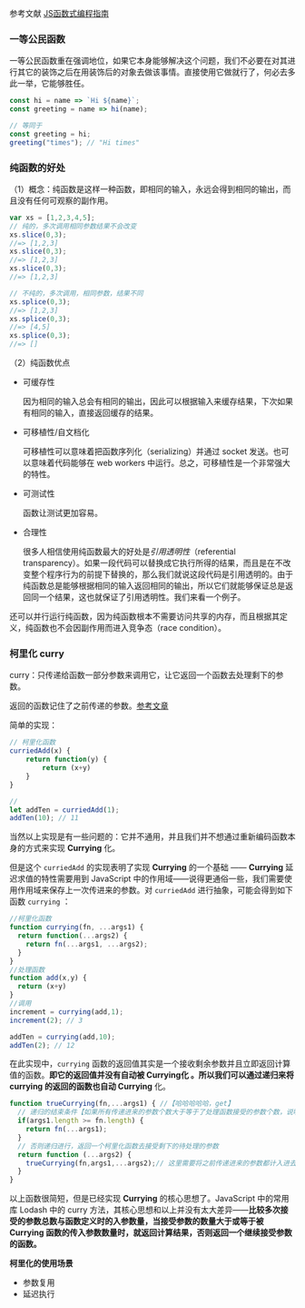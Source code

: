 参考文献 [JS函数式编程指南](https://llh911001.gitbooks.io/mostly-adequate-guide-chinese/content/)

### 一等公民函数

一等公民函数重在强调地位，如果它本身能够解决这个问题，我们不必要在对其进行其它的装饰之后在用装饰后的对象去做该事情。直接使用它做就行了，何必去多此一举，它能够胜任。

```javascript
const hi = name => `Hi ${name}`;
const greeting = name => hi(name);

// 等同于
const greeting = hi;
greeting("times"); // "Hi times"
```

### 纯函数的好处

（1）概念：纯函数是这样一种函数，即相同的输入，永远会得到相同的输出，而且没有任何可观察的副作用。

```js
var xs = [1,2,3,4,5];
// 纯的，多次调用相同参数结果不会改变
xs.slice(0,3);
//=> [1,2,3]
xs.slice(0,3);
//=> [1,2,3]
xs.slice(0,3);
//=> [1,2,3]

// 不纯的，多次调用，相同参数，结果不同
xs.splice(0,3);
//=> [1,2,3]
xs.splice(0,3);
//=> [4,5]
xs.splice(0,3);
//=> []
```

（2）纯函数优点

- 可缓存性

  因为相同的输入总会有相同的输出，因此可以根据输入来缓存结果，下次如果有相同的输入，直接返回缓存的结果。

- 可移植性/自文档化

  可移植性可以意味着把函数序列化（serializing）并通过 socket 发送。也可以意味着代码能够在 web workers 中运行。总之，可移植性是一个非常强大的特性。

- 可测试性

  函数让测试更加容易。

- 合理性

  很多人相信使用纯函数最大的好处是*引用透明性*（referential transparency）。如果一段代码可以替换成它执行所得的结果，而且是在不改变整个程序行为的前提下替换的，那么我们就说这段代码是引用透明的。由于纯函数总是能够根据相同的输入返回相同的输出，所以它们就能够保证总是返回同一个结果，这也就保证了引用透明性。我们来看一个例子。

还可以并行运行纯函数，因为纯函数根本不需要访问共享的内存，而且根据其定义，纯函数也不会因副作用而进入竞争态（race condition）。

### 柯里化 curry

curry：只传递给函数一部分参数来调用它，让它返回一个函数去处理剩下的参数。

返回的函数记住了之前传递的参数。[参考文章](https://juejin.im/post/5af13664f265da0ba266efcf)

简单的实现：

```js
// 柯里化函数
curriedAdd(x) {
	return function(y) {
		return (x+y)
	}
}

// 
let addTen = curriedAdd(1);
addTen(10); // 11
```

当然以上实现是有一些问题的：它并不通用，并且我们并不想通过重新编码函数本身的方式来实现 **Currying** 化。

但是这个 `curriedAdd` 的实现表明了实现 **Currying** 的一个基础 —— **Currying** 延迟求值的特性需要用到 JavaScript 中的作用域——说得更通俗一些，我们需要使用作用域来保存上一次传进来的参数。对 `curriedAdd` 进行抽象，可能会得到如下函数 `currying` ：

```js
//柯里化函数
function currying(fn, ...args1) {
  return function(...args2) {
    return fn(...args1, ...args2);
  }
}
//处理函数
function add(x,y) {
  return (x+y)
}
//调用
increment = currying(add,1);
increment(2); // 3

addTen = currying(add,10);
addTen(2); // 12
```

在此实现中，`currying` 函数的返回值其实是一个接收剩余参数并且立即返回计算值的函数。**即它的返回值并没有自动被 Currying化 。所以我们可以通过递归来将 currying 的返回的函数也自动 Currying** 化。

```js
function trueCurrying(fn,...args1) { //【哈哈哈哈哈，get】
  // 递归的结束条件【如果所有传递进来的参数个数大于等于了处理函数接受的参数个数，说明应该执行计算了，不用在返回一个柯里化的函数去接受参数】
  if(args1.length >= fn.length) {
    return fn(...args1);
  } 
  // 否则递归进行，返回一个柯里化函数去接受剩下的待处理的参数
  return function (...args2) {
    trueCurrying(fn,args1,...args2);// 这里需要将之前传递进来的参数都计入进去，这样后面结束条件也就是 args1.length才会准确计算，也才能准确的结束递归。
  }
}
```

以上函数很简短，但是已经实现 **Currying** 的核心思想了。JavaScript 中的常用库 Lodash 中的 curry 方法，其核心思想和以上并没有太大差异——**比较多次接受的参数总数与函数定义时的入参数量，当接受参数的数量大于或等于被 Currying 函数的传入参数数量时，就返回计算结果，否则返回一个继续接受参数的函数。**



**柯里化的使用场景**

- 参数复用
- 延迟执行